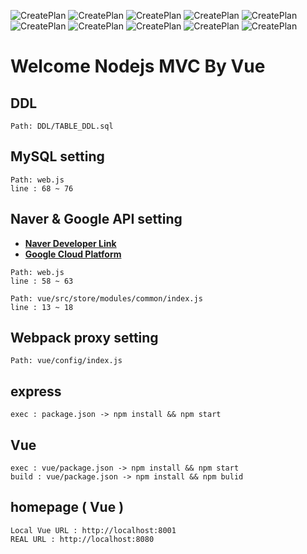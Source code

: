 ![CreatePlan](https://img.shields.io/badge/nodejs-12.x-green)
![CreatePlan](https://img.shields.io/badge/npm-6.x-blue)
![CreatePlan](https://img.shields.io/badge/express-4.x-brightgreen)
![CreatePlan](https://img.shields.io/badge/mysql-2.x-blueviolet)
![CreatePlan](https://img.shields.io/badge/ejs-3.x-9cf)
![CreatePlan](https://img.shields.io/badge/socket.io-2.x-ff69b4)
![CreatePlan](https://img.shields.io/badge/webpack-3.x-red)
![CreatePlan](https://img.shields.io/badge/vue-2.x-orange)
![CreatePlan](https://img.shields.io/badge/vuex-3.x-yellow)
![CreatePlan](https://img.shields.io/badge/vue--router-3.x-lightgrey)

Welcome Nodejs MVC By Vue
============


DDL
------------
```
Path: DDL/TABLE_DDL.sql
```

MySQL setting
------------
```
Path: web.js
line : 68 ~ 76
```

Naver & Google API setting
------------
- __[Naver Developer Link](https://developers.naver.com/main)__
- __[Google Cloud Platform](https://console.cloud.google.com/home/dashboard)__
```
Path: web.js
line : 58 ~ 63

Path: vue/src/store/modules/common/index.js
line : 13 ~ 18
```

Webpack proxy setting
------------
```
Path: vue/config/index.js
```

express
------------
```
exec : package.json -> npm install && npm start
```

Vue
------------
```
exec : vue/package.json -> npm install && npm start
build : vue/package.json -> npm install && npm bulid 
```

homepage ( Vue )
------------
```
Local Vue URL : http://localhost:8001
REAL URL : http://localhost:8080 
```
